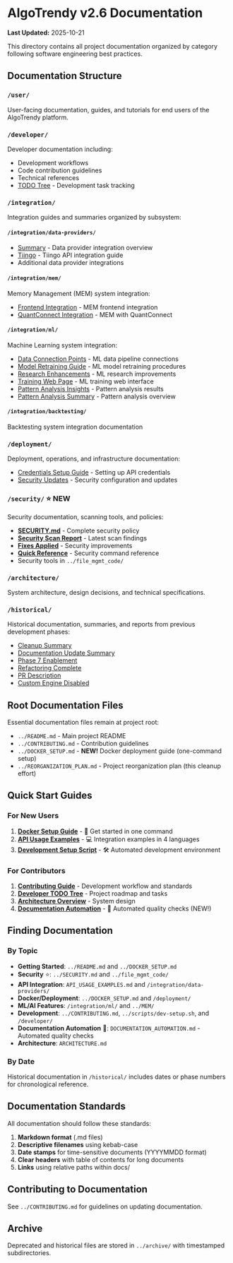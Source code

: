 # AlgoTrendy v2.6 Documentation

**Last Updated:** 2025-10-21

This directory contains all project documentation organized by category following software engineering best practices.

## Documentation Structure

### `/user/`
User-facing documentation, guides, and tutorials for end users of the AlgoTrendy platform.

### `/developer/`
Developer documentation including:
- Development workflows
- Code contribution guidelines
- Technical references
- [TODO Tree](developer/todo-tree.md) - Development task tracking

### `/integration/`
Integration guides and summaries organized by subsystem:

#### `/integration/data-providers/`
- [Summary](integration/data-providers/summary.md) - Data provider integration overview
- [Tiingo](integration/data-providers/tiingo.md) - Tiingo API integration guide
- Additional data provider integrations

#### `/integration/mem/`
Memory Management (MEM) system integration:
- [Frontend Integration](integration/mem/frontend-integration.md) - MEM frontend integration
- [QuantConnect Integration](integration/mem/quantconnect-integration.md) - MEM with QuantConnect

#### `/integration/ml/`
Machine Learning system integration:
- [Data Connection Points](integration/ml/data-connection-points.md) - ML data pipeline connections
- [Model Retraining Guide](integration/ml/model-retraining-guide.md) - ML model retraining procedures
- [Research Enhancements](integration/ml/research-enhancements.md) - ML research improvements
- [Training Web Page](integration/ml/training-web-page.md) - ML training web interface
- [Pattern Analysis Insights](integration/ml/pattern-analysis-insights-20251020.md) - Pattern analysis results
- [Pattern Analysis Summary](integration/ml/pattern-analysis-summary.md) - Pattern analysis overview

#### `/integration/backtesting/`
Backtesting system integration documentation

### `/deployment/`
Deployment, operations, and infrastructure documentation:
- [Credentials Setup Guide](deployment/credentials-setup-guide.md) - Setting up API credentials
- [Security Updates](deployment/security-updates.md) - Security configuration and updates

### `/security/` ⭐ NEW
Security documentation, scanning tools, and policies:
- **[SECURITY.md](../SECURITY.md)** - Complete security policy
- **[Security Scan Report](../file_mgmt_code/SECURITY_SCAN_REPORT.md)** - Latest scan findings
- **[Fixes Applied](../file_mgmt_code/FIXES_APPLIED.md)** - Security improvements
- **[Quick Reference](../file_mgmt_code/QUICK_REFERENCE.md)** - Security command reference
- Security tools in `../file_mgmt_code/`

### `/architecture/`
System architecture, design decisions, and technical specifications.

### `/historical/`
Historical documentation, summaries, and reports from previous development phases:
- [Cleanup Summary](historical/cleanup-summary.md)
- [Documentation Update Summary](historical/documentation-update-summary.md)
- [Phase 7 Enablement](historical/phase-7-enablement-summary.md)
- [Refactoring Complete](historical/refactoring-complete-summary.md)
- [PR Description](historical/pr-description.md)
- [Custom Engine Disabled](historical/custom-engine-disabled.md)

## Root Documentation Files

Essential documentation files remain at project root:
- `../README.md` - Main project README
- `../CONTRIBUTING.md` - Contribution guidelines
- `../DOCKER_SETUP.md` - **NEW!** Docker deployment guide (one-command setup)
- `../REORGANIZATION_PLAN.md` - Project reorganization plan (this cleanup effort)

## Quick Start Guides

### For New Users
1. **[Docker Setup Guide](../DOCKER_SETUP.md)** - 🐳 Get started in one command
2. **[API Usage Examples](API_USAGE_EXAMPLES.md)** - 💻 Integration examples in 4 languages
3. **[Development Setup Script](../scripts/dev-setup.sh)** - 🛠️ Automated development environment

### For Contributors
1. **[Contributing Guide](../CONTRIBUTING.md)** - Development workflow and standards
2. **[Developer TODO Tree](developer/todo-tree.md)** - Project roadmap and tasks
3. **[Architecture Overview](ARCHITECTURE.md)** - System design
4. **[Documentation Automation](DOCUMENTATION_AUTOMATION.md)** - 🤖 Automated quality checks (NEW!)

## Finding Documentation

### By Topic
- **Getting Started**: `../README.md` and `../DOCKER_SETUP.md`
- **Security** ⭐: `../SECURITY.md` and `../file_mgmt_code/`
- **API Integration**: `API_USAGE_EXAMPLES.md` and `/integration/data-providers/`
- **Docker/Deployment**: `../DOCKER_SETUP.md` and `/deployment/`
- **ML/AI Features**: `/integration/ml/` and `../MEM/`
- **Development**: `../CONTRIBUTING.md`, `../scripts/dev-setup.sh`, and `/developer/`
- **Documentation Automation** 🤖: `DOCUMENTATION_AUTOMATION.md` - Automated quality checks
- **Architecture**: `ARCHITECTURE.md`

### By Date
Historical documentation in `/historical/` includes dates or phase numbers for chronological reference.

## Documentation Standards

All documentation should follow these standards:
1. **Markdown format** (.md files)
2. **Descriptive filenames** using kebab-case
3. **Date stamps** for time-sensitive documents (YYYYMMDD format)
4. **Clear headers** with table of contents for long documents
5. **Links** using relative paths within docs/

## Contributing to Documentation

See `../CONTRIBUTING.md` for guidelines on updating documentation.

## Archive

Deprecated and historical files are stored in `../archive/` with timestamped subdirectories.
